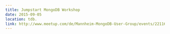 ```yaml
---
title: Jumpstart MongoDB Workshop
date: 2015-09-05
location: tdb.
link: http://www.meetup.com/de/Mannheim-MongoDB-User-Group/events/221163798/
---
```

